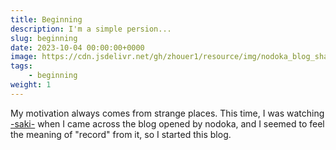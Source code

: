 ```yaml
---
title: Beginning
description: I'm a simple persion...
slug: beginning
date: 2023-10-04 00:00:00+0000
image: https://cdn.jsdelivr.net/gh/zhouer1/resource/img/nodoka_blog_shashinn.jpg
tags:
    - beginning
weight: 1
---
```


My motivation always comes from strange places. This time, I was watching [-saki-](http://saki-anime.com/) when I came across the blog opened by nodoka, and I seemed to feel the meaning of "record" from it, so I started this blog.